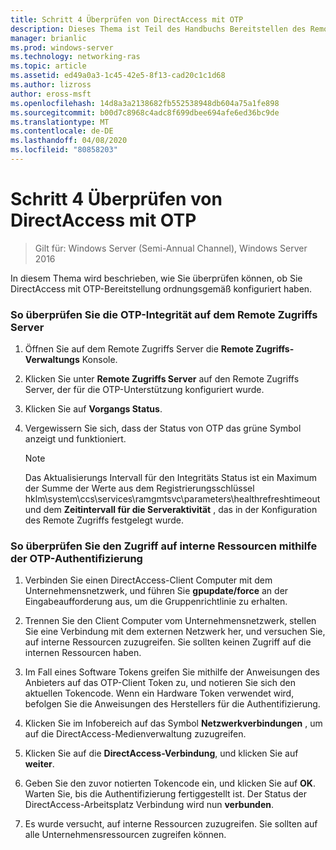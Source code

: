 ```yaml
---
title: Schritt 4 Überprüfen von DirectAccess mit OTP
description: Dieses Thema ist Teil des Handbuchs Bereitstellen des Remote Zugriffs mit OTP-Authentifizierung in Windows Server 2016.
manager: brianlic
ms.prod: windows-server
ms.technology: networking-ras
ms.topic: article
ms.assetid: ed49a0a3-1c45-42e5-8f13-cad20c1c1d68
ms.author: lizross
author: eross-msft
ms.openlocfilehash: 14d8a3a2138682fb552538948db604a75a1fe898
ms.sourcegitcommit: b00d7c8968c4adc8f699dbee694afe6ed36bc9de
ms.translationtype: MT
ms.contentlocale: de-DE
ms.lasthandoff: 04/08/2020
ms.locfileid: "80858203"
---
```

# <a name="step-4-verify-directaccess-with-otp"></a>Schritt 4 Überprüfen von DirectAccess mit OTP

>Gilt für: Windows Server (Semi-Annual Channel), Windows Server 2016

In diesem Thema wird beschrieben, wie Sie überprüfen können, ob Sie DirectAccess mit OTP-Bereitstellung ordnungsgemäß konfiguriert haben.
  
### <a name="to-verify-otp-health-on-the-remote-access-server"></a>So überprüfen Sie die OTP-Integrität auf dem Remote Zugriffs Server

1. Öffnen Sie auf dem Remote Zugriffs Server die **Remote Zugriffs-Verwaltungs** Konsole.  

2. Klicken Sie unter **Remote Zugriffs Server** auf den Remote Zugriffs Server, der für die OTP-Unterstützung konfiguriert wurde.  

3. Klicken Sie auf **Vorgangs Status**.  

4. Vergewissern Sie sich, dass der Status von OTP das grüne Symbol anzeigt und funktioniert.  
  
    > [!NOTE]  
    > Das Aktualisierungs Intervall für den Integritäts Status ist ein Maximum der Summe der Werte aus dem Registrierungsschlüssel hklm\system\ccs\services\ramgmtsvc\parameters\healthrefreshtimeout und dem **Zeitintervall für die Serveraktivität** , das in der Konfiguration des Remote Zugriffs festgelegt wurde.  
  
### <a name="to-verify-access-to-internal-resources-using-otp-authentication"></a>So überprüfen Sie den Zugriff auf interne Ressourcen mithilfe der OTP-Authentifizierung  
  
1.  Verbinden Sie einen DirectAccess-Client Computer mit dem Unternehmensnetzwerk, und führen Sie **gpupdate/force** an der Eingabeaufforderung aus, um die Gruppenrichtlinie zu erhalten.  
  
2.  Trennen Sie den Client Computer vom Unternehmensnetzwerk, stellen Sie eine Verbindung mit dem externen Netzwerk her, und versuchen Sie, auf interne Ressourcen zuzugreifen. Sie sollten keinen Zugriff auf die internen Ressourcen haben.  
  
3.  Im Fall eines Software Tokens greifen Sie mithilfe der Anweisungen des Anbieters auf das OTP-Client Token zu, und notieren Sie sich den aktuellen Tokencode. Wenn ein Hardware Token verwendet wird, befolgen Sie die Anweisungen des Herstellers für die Authentifizierung.  
  
4.  Klicken Sie im Infobereich auf das Symbol **Netzwerkverbindungen** , um auf die DirectAccess-Medienverwaltung zuzugreifen.  
  
5.  Klicken Sie auf die **DirectAccess-Verbindung**, und klicken Sie auf **weiter**.  
  
6.  Geben Sie den zuvor notierten Tokencode ein, und klicken Sie auf **OK**. Warten Sie, bis die Authentifizierung fertiggestellt ist. Der Status der DirectAccess-Arbeitsplatz Verbindung wird nun **verbunden**.  
  
7.  Es wurde versucht, auf interne Ressourcen zuzugreifen. Sie sollten auf alle Unternehmensressourcen zugreifen können.  
  


